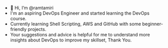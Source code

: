 - 👋 Hi, I’m @ramtamiri
- I'm an aspiring DevOps Engineer and started learning the DevOps course.
- Currently learning Shell Scripting, AWS and  GitHub with some beginner-friendly projects.
- Your suggestions and advice is helpful for me to understand more insights about DevOps to improve my skillset, Thank You.

<!---
ramtamiri/ramtamiri is a ✨ special ✨ repository because its `README.md` (this file) appears on your GitHub profile.
You can click the Preview link to take a look at your changes.
--->
